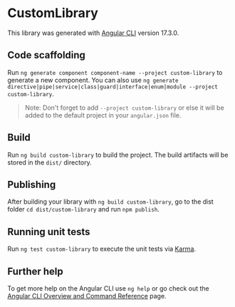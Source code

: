 # CustomLibrary

This library was generated with [Angular CLI](https://github.com/angular/angular-cli) version 17.3.0.

## Code scaffolding

Run `ng generate component component-name --project custom-library` to generate a new component. You can also use `ng generate directive|pipe|service|class|guard|interface|enum|module --project custom-library`.
> Note: Don't forget to add `--project custom-library` or else it will be added to the default project in your `angular.json` file. 

## Build

Run `ng build custom-library` to build the project. The build artifacts will be stored in the `dist/` directory.

## Publishing

After building your library with `ng build custom-library`, go to the dist folder `cd dist/custom-library` and run `npm publish`.

## Running unit tests

Run `ng test custom-library` to execute the unit tests via [Karma](https://karma-runner.github.io).

## Further help

To get more help on the Angular CLI use `ng help` or go check out the [Angular CLI Overview and Command Reference](https://angular.io/cli) page.
